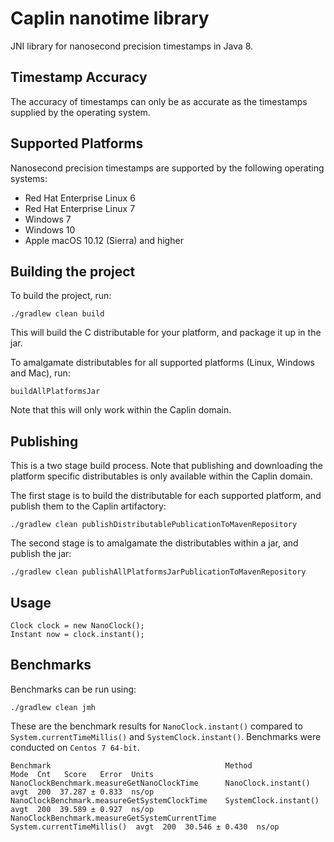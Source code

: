 # Caplin nanotime library
JNI library for nanosecond precision timestamps in Java 8.

## Timestamp Accuracy
The accuracy of timestamps can only be as accurate as the timestamps supplied by the operating system.

## Supported Platforms
Nanosecond precision timestamps are supported by the following operating systems:
* Red Hat Enterprise Linux 6
* Red Hat Enterprise Linux 7
* Windows 7
* Windows 10
* Apple macOS 10.12 (Sierra) and higher

## Building the project
To build the project, run:
```
./gradlew clean build
```
This will build the C distributable for your platform, and package it up in the jar.

To amalgamate distributables for all supported platforms (Linux, Windows and Mac), run:
```
buildAllPlatformsJar
```
Note that this will only work within the Caplin domain.

## Publishing
This is a two stage build process. Note that publishing and downloading the platform specific distributables is only available within the Caplin domain.

The first stage is to build the distributable for each supported platform, and publish them to the Caplin artifactory:
```
./gradlew clean publishDistributablePublicationToMavenRepository
```

The second stage is to amalgamate the distributables within a jar, and publish the jar:
```
./gradlew clean publishAllPlatformsJarPublicationToMavenRepository
```

## Usage
```
Clock clock = new NanoClock();
Instant now = clock.instant();
```

## Benchmarks
Benchmarks can be run using:
```
./gradlew clean jmh
```

These are the benchmark results for `NanoClock.instant()` compared to `System.currentTimeMillis()` and `SystemClock.instant()`. Benchmarks were conducted on `Centos 7 64-bit`.
```
Benchmark                                       Method                      Mode  Cnt   Score   Error  Units
NanoClockBenchmark.measureGetNanoClockTime      NanoClock.instant()         avgt  200  37.287 ± 0.833  ns/op
NanoClockBenchmark.measureGetSystemClockTime    SystemClock.instant()       avgt  200  39.589 ± 0.927  ns/op
NanoClockBenchmark.measureGetSystemCurrentTime  System.currentTimeMillis()  avgt  200  30.546 ± 0.430  ns/op
```